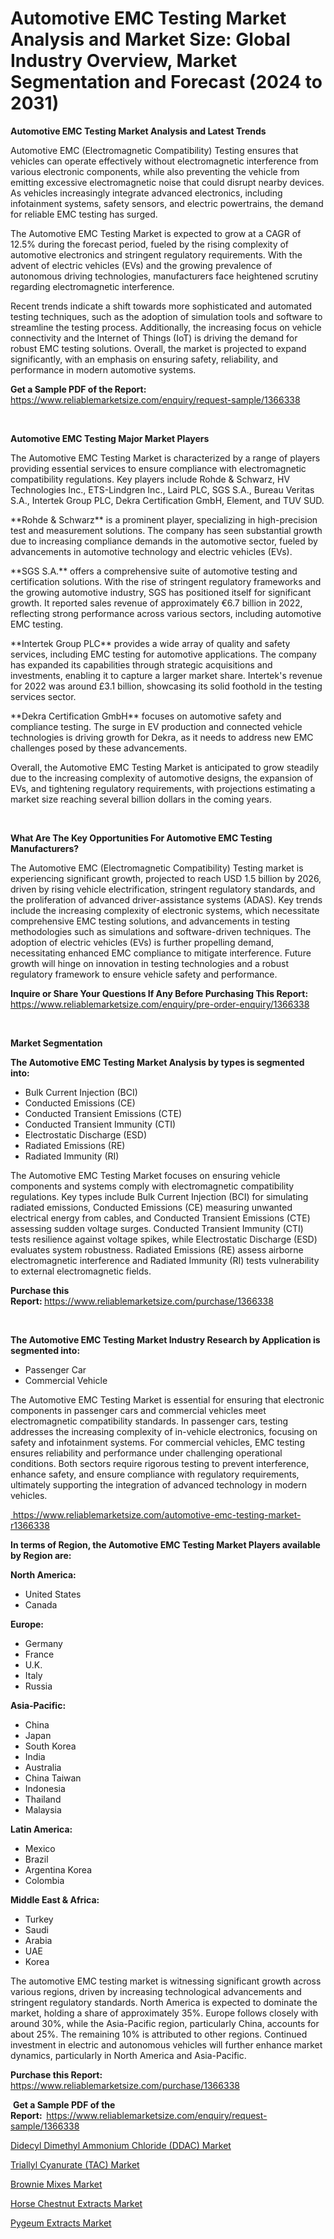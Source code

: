<p><h1>Automotive EMC Testing Market Analysis and Market Size: Global Industry Overview, Market Segmentation and Forecast (2024 to 2031)</h1></p><p><strong>Automotive EMC Testing Market Analysis and Latest Trends</strong></p>
<p><p>Automotive EMC (Electromagnetic Compatibility) Testing ensures that vehicles can operate effectively without electromagnetic interference from various electronic components, while also preventing the vehicle from emitting excessive electromagnetic noise that could disrupt nearby devices. As vehicles increasingly integrate advanced electronics, including infotainment systems, safety sensors, and electric powertrains, the demand for reliable EMC testing has surged.</p><p>The Automotive EMC Testing Market is expected to grow at a CAGR of 12.5% during the forecast period, fueled by the rising complexity of automotive electronics and stringent regulatory requirements. With the advent of electric vehicles (EVs) and the growing prevalence of autonomous driving technologies, manufacturers face heightened scrutiny regarding electromagnetic interference. </p><p>Recent trends indicate a shift towards more sophisticated and automated testing techniques, such as the adoption of simulation tools and software to streamline the testing process. Additionally, the increasing focus on vehicle connectivity and the Internet of Things (IoT) is driving the demand for robust EMC testing solutions. Overall, the market is projected to expand significantly, with an emphasis on ensuring safety, reliability, and performance in modern automotive systems.</p></p>
<p><strong>Get a Sample PDF of the Report:&nbsp;</strong> <a href="https://www.reliablemarketsize.com/enquiry/request-sample/1366338">https://www.reliablemarketsize.com/enquiry/request-sample/1366338</a></p>
<p>&nbsp;</p>
<p><strong>Automotive EMC Testing Major Market Players</strong></p>
<p><p>The Automotive EMC Testing Market is characterized by a range of players providing essential services to ensure compliance with electromagnetic compatibility regulations. Key players include Rohde & Schwarz, HV Technologies Inc., ETS-Lindgren Inc., Laird PLC, SGS S.A., Bureau Veritas S.A., Intertek Group PLC, Dekra Certification GmbH, Element, and TUV SUD.</p><p>**Rohde & Schwarz** is a prominent player, specializing in high-precision test and measurement solutions. The company has seen substantial growth due to increasing compliance demands in the automotive sector, fueled by advancements in automotive technology and electric vehicles (EVs).</p><p>**SGS S.A.** offers a comprehensive suite of automotive testing and certification solutions. With the rise of stringent regulatory frameworks and the growing automotive industry, SGS has positioned itself for significant growth. It reported sales revenue of approximately €6.7 billion in 2022, reflecting strong performance across various sectors, including automotive EMC testing.</p><p>**Intertek Group PLC** provides a wide array of quality and safety services, including EMC testing for automotive applications. The company has expanded its capabilities through strategic acquisitions and investments, enabling it to capture a larger market share. Intertek's revenue for 2022 was around £3.1 billion, showcasing its solid foothold in the testing services sector.</p><p>**Dekra Certification GmbH** focuses on automotive safety and compliance testing. The surge in EV production and connected vehicle technologies is driving growth for Dekra, as it needs to address new EMC challenges posed by these advancements.</p><p>Overall, the Automotive EMC Testing Market is anticipated to grow steadily due to the increasing complexity of automotive designs, the expansion of EVs, and tightening regulatory requirements, with projections estimating a market size reaching several billion dollars in the coming years.</p></p>
<p>&nbsp;</p>
<p><strong>What Are The Key Opportunities For Automotive EMC Testing Manufacturers?</strong></p>
<p><p>The Automotive EMC (Electromagnetic Compatibility) Testing market is experiencing significant growth, projected to reach USD 1.5 billion by 2026, driven by rising vehicle electrification, stringent regulatory standards, and the proliferation of advanced driver-assistance systems (ADAS). Key trends include the increasing complexity of electronic systems, which necessitate comprehensive EMC testing solutions, and advancements in testing methodologies such as simulations and software-driven techniques. The adoption of electric vehicles (EVs) is further propelling demand, necessitating enhanced EMC compliance to mitigate interference. Future growth will hinge on innovation in testing technologies and a robust regulatory framework to ensure vehicle safety and performance.</p></p>
<p><strong>Inquire or Share Your Questions If Any Before Purchasing This Report:</strong> <a href="https://www.reliablemarketsize.com/enquiry/pre-order-enquiry/1366338">https://www.reliablemarketsize.com/enquiry/pre-order-enquiry/1366338</a></p>
<p>&nbsp;</p>
<p><strong>Market Segmentation</strong></p>
<p><strong>The Automotive EMC Testing Market Analysis by types is segmented into:</strong></p>
<p><ul><li>Bulk Current Injection (BCI)</li><li>Conducted Emissions (CE)</li><li>Conducted Transient Emissions (CTE)</li><li>Conducted Transient Immunity (CTI)</li><li>Electrostatic Discharge (ESD)</li><li>Radiated Emissions (RE)</li><li>Radiated Immunity (RI)</li></ul></p>
<p><p>The Automotive EMC Testing Market focuses on ensuring vehicle components and systems comply with electromagnetic compatibility regulations. Key types include Bulk Current Injection (BCI) for simulating radiated emissions, Conducted Emissions (CE) measuring unwanted electrical energy from cables, and Conducted Transient Emissions (CTE) assessing sudden voltage surges. Conducted Transient Immunity (CTI) tests resilience against voltage spikes, while Electrostatic Discharge (ESD) evaluates system robustness. Radiated Emissions (RE) assess airborne electromagnetic interference and Radiated Immunity (RI) tests vulnerability to external electromagnetic fields.</p></p>
<p><strong>Purchase this Report:&nbsp;</strong><a href="https://www.reliablemarketsize.com/purchase/1366338">https://www.reliablemarketsize.com/purchase/1366338</a></p>
<p>&nbsp;</p>
<p><strong>The Automotive EMC Testing Market Industry Research by Application is segmented into:</strong></p>
<p><ul><li>Passenger Car</li><li>Commercial Vehicle</li></ul></p>
<p><p>The Automotive EMC Testing Market is essential for ensuring that electronic components in passenger cars and commercial vehicles meet electromagnetic compatibility standards. In passenger cars, testing addresses the increasing complexity of in-vehicle electronics, focusing on safety and infotainment systems. For commercial vehicles, EMC testing ensures reliability and performance under challenging operational conditions. Both sectors require rigorous testing to prevent interference, enhance safety, and ensure compliance with regulatory requirements, ultimately supporting the integration of advanced technology in modern vehicles.</p></p>
<p><a href="https://www.reliablemarketsize.com/automotive-emc-testing-market-r1366338">&nbsp;https://www.reliablemarketsize.com/automotive-emc-testing-market-r1366338</a></p>
<p><strong>In terms of Region, the Automotive EMC Testing Market Players available by Region are:</strong></p>
<p>
    <p> <strong> North America: </strong>
        <ul>
            <li>United States</li>
            <li>Canada</li>
        </ul>
        </p> 
    <p> <strong> Europe: </strong>
        <ul>
            <li>Germany</li>
            <li>France</li>
            <li>U.K.</li>
            <li>Italy</li>
            <li>Russia</li>
        </ul>
        </p> 
    <p> <strong> Asia-Pacific: </strong>
        <ul>
            <li>China</li>
            <li>Japan</li>
            <li>South Korea</li>
            <li>India</li>
            <li>Australia</li>
            <li>China Taiwan</li>
            <li>Indonesia</li>
            <li>Thailand</li>
            <li>Malaysia</li>
        </ul>
        </p> 
    <p> <strong> Latin America: </strong>
        <ul>
            <li>Mexico</li>
            <li>Brazil</li>
            <li>Argentina Korea</li>
            <li>Colombia</li>
        </ul>
        </p> 
    <p> <strong> Middle East & Africa: </strong>
        <ul>
            <li>Turkey</li>
            <li>Saudi</li>
            <li>Arabia</li>
            <li>UAE</li>
            <li>Korea</li>
        </ul>
    </p>
    </p>
<p><p>The automotive EMC testing market is witnessing significant growth across various regions, driven by increasing technological advancements and stringent regulatory standards. North America is expected to dominate the market, holding a share of approximately 35%. Europe follows closely with around 30%, while the Asia-Pacific region, particularly China, accounts for about 25%. The remaining 10% is attributed to other regions. Continued investment in electric and autonomous vehicles will further enhance market dynamics, particularly in North America and Asia-Pacific.</p></p>
<p><strong>Purchase this Report: </strong><a href="https://www.reliablemarketsize.com/purchase/1366338">https://www.reliablemarketsize.com/purchase/1366338</a></p>
<p>&nbsp;<strong>Get a Sample PDF of the Report:&nbsp;&nbsp;</strong><a href="https://www.reliablemarketsize.com/enquiry/request-sample/1366338">https://www.reliablemarketsize.com/enquiry/request-sample/1366338</a></p>
<p><strong></strong></p>
<p><p><a href="https://issuu.com/reportprime-2/docs/didecyl-dimethyl-ammonium-chloride-_02ba18b8e48c26">Didecyl Dimethyl Ammonium Chloride (DDAC) Market</a></p><p><a href="https://issuu.com/reportprime-2/docs/triallyl-cyanurate-tac-market-size-_b616c6af477bef">Triallyl Cyanurate (TAC) Market</a></p><p><a href="https://www.linkedin.com/pulse/global-brownie-mixes-market-status-2024-2031-forecast-region-moqaf?trackingId=kafCetvfQvGkxVnOOXGsrQ%3D%3D">Brownie Mixes Market</a></p><p><a href="https://www.linkedin.com/pulse/in-depth-analysis-global-horse-chestnut-extracts-market-scope-7nkdf?trackingId=1G3dG58vTjutxccyRdj4eA%3D%3D">Horse Chestnut Extracts Market</a></p><p><a href="https://www.linkedin.com/pulse/future-ready-strategic-insights-global-pygeum-extracts-market-pliuf?trackingId=5X%2FDsj8STO2OIIXCYpCZyg%3D%3D">Pygeum Extracts Market</a></p></p>